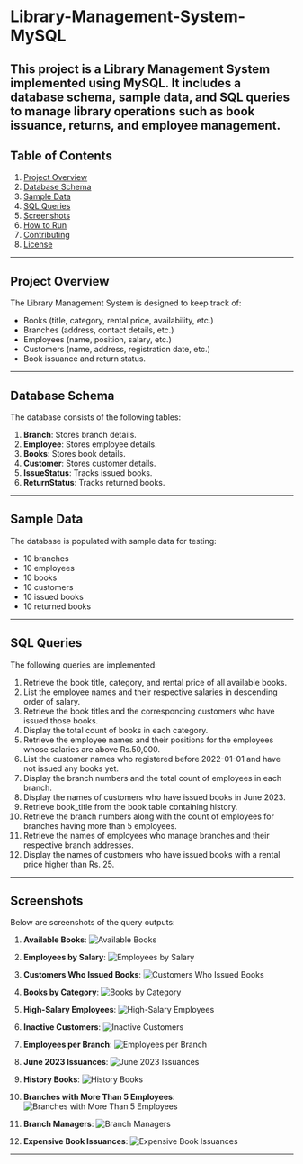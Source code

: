# Library-Management-System-MySQL
This project is a **Library Management System** implemented using MySQL. It includes a database schema, sample data, and SQL queries to manage library operations such as book issuance, returns, and employee management.
---

## Table of Contents

1. [Project Overview](#project-overview)
2. [Database Schema](#database-schema)
3. [Sample Data](#sample-data)
4. [SQL Queries](#sql-queries)
5. [Screenshots](#screenshots)
6. [How to Run](#how-to-run)
7. [Contributing](#contributing)
8. [License](#license)

---

## Project Overview

The Library Management System is designed to keep track of:
- Books (title, category, rental price, availability, etc.)
- Branches (address, contact details, etc.)
- Employees (name, position, salary, etc.)
- Customers (name, address, registration date, etc.)
- Book issuance and return status.

---

## Database Schema

The database consists of the following tables:
1. **Branch**: Stores branch details.
2. **Employee**: Stores employee details.
3. **Books**: Stores book details.
4. **Customer**: Stores customer details.
5. **IssueStatus**: Tracks issued books.
6. **ReturnStatus**: Tracks returned books.

---

## Sample Data

The database is populated with sample data for testing:
- 10 branches
- 10 employees
- 10 books
- 10 customers
- 10 issued books
- 10 returned books

---
## SQL Queries

The following queries are implemented:
1. Retrieve the book title, category, and rental price of all available books.
2. List the employee names and their respective salaries in descending order of salary.
3. Retrieve the book titles and the corresponding customers who have issued those books.
4. Display the total count of books in each category.
5. Retrieve the employee names and their positions for the employees whose salaries are above Rs.50,000.
6. List the customer names who registered before 2022-01-01 and have not issued any books yet.
7. Display the branch numbers and the total count of employees in each branch.
8. Display the names of customers who have issued books in June 2023.
9. Retrieve book_title from the book table containing history.
10. Retrieve the branch numbers along with the count of employees for branches having more than 5 employees.
11. Retrieve the names of employees who manage branches and their respective branch addresses.
12. Display the names of customers who have issued books with a rental price higher than Rs. 25.

---

## Screenshots

Below are screenshots of the query outputs:

1. **Available Books**:
   ![Available Books](Screenshots/Q.1.png)

2. **Employees by Salary**:
   ![Employees by Salary](Screenshots/Q.2.png)

3. **Customers Who Issued Books**:
   ![Customers Who Issued Books](Screenshots/Q.3.png)

4. **Books by Category**:
   ![Books by Category](Screenshots/Q.4.png)

5. **High-Salary Employees**:
   ![High-Salary Employees](Screenshots/Q.5.png)

6. **Inactive Customers**:
   ![Inactive Customers](Screenshots/Q.6.png)

7. **Employees per Branch**:
   ![Employees per Branch](Screenshots/Q.7.png)

8. **June 2023 Issuances**:
   ![June 2023 Issuances](Screenshots/Q.8.png)

9. **History Books**:
   ![History Books](Screenshots/Q.9.png)

10. **Branches with More Than 5 Employees**:
    ![Branches with More Than 5 Employees](Screenshots/Q.10.png)

11. **Branch Managers**:
    ![Branch Managers](Screenshots/Q.11.png)

12. **Expensive Book Issuances**:
    ![Expensive Book Issuances](Screenshots/Q.12.png)

---
